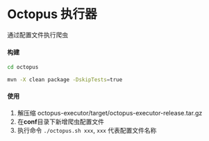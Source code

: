 # Octopus 执行器

通过配置文件执行爬虫

#### 构建

```bash
cd octopus

mvn -X clean package -DskipTests=true

```

#### 使用

1. 解压缩 octopus-executor/target/octopus-executor-release.tar.gz
2. 在**conf**目录下新增爬虫配置文件
3. 执行命令 `./octopus.sh xxx`, `xxx` 代表配置文件名称